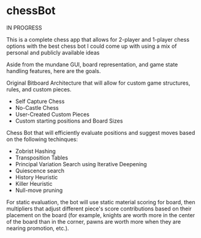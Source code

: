 # chessBot
IN PROGRESS

This is a complete chess app that allows for 2-player and 1-player chess options with the best chess bot I could come up with using a mix of personal and publicly available ideas

Aside from the mundane GUI, board representation, and game state handling features, here are the goals.

Original Bitboard Architecture that will allow for custom game structures, rules, and custom pieces.
 - Self Capture Chess
 - No-Castle Chess
 - User-Created Custom Pieces
 - Custom starting positions and Board Sizes

Chess Bot that will efficiently evaluate positions and suggest moves based on the following techinques:

- Zobrist Hashing
- Transposition Tables
- Principal Variation Search using Iterative Deepening
- Quiescence search
- History Heuristic
- Killer Heuristic
- Null-move pruning

For static evaluation, the bot will use static material scoring for board, then multipliers that adjust different piece's score contributions based on their placement on the board (for example, knights are worth more in the center of the board than in the corner, pawns are worth more when they are nearing promotion, etc.).

